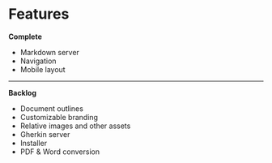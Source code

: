 ﻿Features
========

**Complete**

+ Markdown server
+ Navigation
+ Mobile layout

--------------------------------------------------

**Backlog**

+ Document outlines
+ Customizable branding
+ Relative images and other assets
+ Gherkin server
+ Installer
+ PDF & Word conversion
